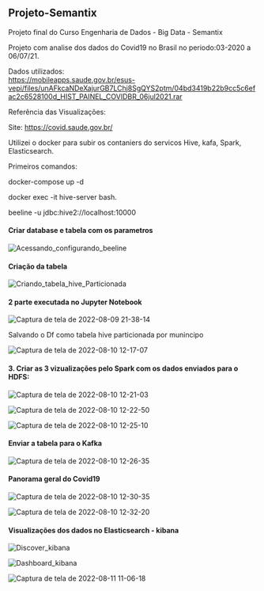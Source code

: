 ## Projeto-Semantix

Projeto final do Curso Engenharia de Dados - Big Data - Semantix

Projeto com analise dos dados do Covid19 no Brasil no periodo:03-2020 a 06/07/21.

Dados utilizados:     
https://mobileapps.saude.gov.br/esus-vepi/files/unAFkcaNDeXajurGB7LChj8SgQYS2ptm/04bd3419b22b9cc5c6efac2c6528100d_HIST_PAINEL_COVIDBR_06jul2021.rar

Referência das Visualizações:

Site: https://covid.saude.gov.br/


Utilizei o docker para subir os contaniers do servicos Hive, kafa, Spark, Elasticsearch. 

Primeiros comandos:

docker-compose up -d

docker exec -it hive-server bash.

beeline -u jdbc:hive2://localhost:10000

#### Criar database e tabela com os parametros

![Acessando_configurando_beeline](https://user-images.githubusercontent.com/39307787/183940349-a435724d-f9ac-4735-80bb-313fe73d9a2d.png)

#### Criação da tabela 

![Criando_tabela_hive_Particionada](https://user-images.githubusercontent.com/39307787/183940685-a120b69b-d380-4f8a-8962-e3ff91dce40c.png)

#### 2 parte executada no Jupyter Notebook

    
 ![Captura de tela de 2022-08-09 21-38-14](https://user-images.githubusercontent.com/39307787/183941122-df400206-2878-47e0-8352-af4334ae8596.png)

Salvando o Df como tabela hive particionada por munincipo

![Captura de tela de 2022-08-10 12-17-07](https://user-images.githubusercontent.com/39307787/183942020-dd75f27b-2a18-4f55-a8f2-6e64881437f3.png)

#### 3. Criar as 3 vizualizações pelo Spark com os dados enviados para o HDFS:

![Captura de tela de 2022-08-10 12-21-03](https://user-images.githubusercontent.com/39307787/183942898-451d46fe-eab7-419d-8f59-61b385640bae.png)

![Captura de tela de 2022-08-10 12-22-50](https://user-images.githubusercontent.com/39307787/183943263-3e63e340-0055-4d61-99fb-438285c7cd45.png)

![Captura de tela de 2022-08-10 12-25-10](https://user-images.githubusercontent.com/39307787/183943871-fabcf47b-b32a-42a2-a030-2e2fd77a252c.png)

 #### Enviar a tabela para o Kafka
 
![Captura de tela de 2022-08-10 12-26-35](https://user-images.githubusercontent.com/39307787/183944155-abc1e91e-6067-4988-b1ef-151a2dc11286.png)

#### Panorama geral do Covid19

![Captura de tela de 2022-08-10 12-30-35](https://user-images.githubusercontent.com/39307787/183945722-8ba48c0e-9d58-43cb-a1bc-6e17edb821af.png)

![Captura de tela de 2022-08-10 12-32-20](https://user-images.githubusercontent.com/39307787/183945511-bf786db2-59c0-4adb-8b1b-4b09763a13d7.png)

#### Visualizações dos dados no Elasticsearch - kibana

![Discover_kibana](https://user-images.githubusercontent.com/39307787/183946320-d9358ebb-1f81-4332-b88a-c5e419fb35b3.png)

![Dashboard_kibana](https://user-images.githubusercontent.com/39307787/183946435-396b863f-3a13-45a8-96e6-fe2ca72ab128.png)

![Captura de tela de 2022-08-11 11-06-18](https://user-images.githubusercontent.com/39307787/184152537-9d57d7d1-3d6a-4950-8763-061c8a48a13d.png)
























